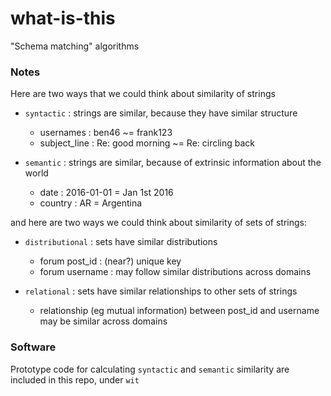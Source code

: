 # what-is-this

"Schema matching" algorithms

### Notes

Here are two ways that we could think about similarity of strings

- `syntactic` : strings are similar, because they have similar structure
   - usernames : ben46 ~= frank123
   - subject_line : Re: good morning ~= Re: circling back
   
- `semantic` : strings are similar, because of extrinsic information about the world
  - date : 2016-01-01 = Jan 1st 2016
  - country : AR = Argentina

and here are two ways we could think about similarity of sets of strings:

- `distributional` : sets have similar distributions
  - forum post_id  : (near?) unique key
  - forum username : may follow similar distributions across domains
  
- `relational` : sets have similar relationships to other sets of strings
  - relationship (eg mutual information) between post_id and username may be similar across domains

### Software

Prototype code for calculating `syntactic` and `semantic` similarity are included in this repo, under `wit`
